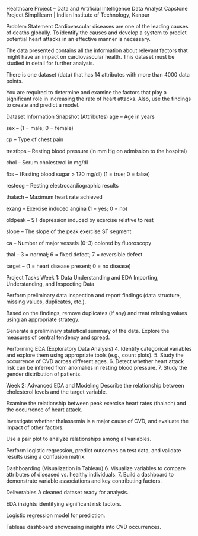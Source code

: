 Healthcare Project – Data and Artificial Intelligence
Data Analyst Capstone Project
Simplilearn | Indian Institute of Technology, Kanpur

Problem Statement
Cardiovascular diseases are one of the leading causes of deaths globally. To identify the causes and develop a system to predict potential heart attacks in an effective manner is necessary.

The data presented contains all the information about relevant factors that might have an impact on cardiovascular health. This dataset must be studied in detail for further analysis.

There is one dataset (data) that has 14 attributes with more than 4000 data points.

You are required to determine and examine the factors that play a significant role in increasing the rate of heart attacks. Also, use the findings to create and predict a model.

Dataset Information
Snapshot (Attributes)
age – Age in years

sex – (1 = male; 0 = female)

cp – Type of chest pain

trestbps – Resting blood pressure (in mm Hg on admission to the hospital)

chol – Serum cholesterol in mg/dl

fbs – (Fasting blood sugar > 120 mg/dl) (1 = true; 0 = false)

restecg – Resting electrocardiographic results

thalach – Maximum heart rate achieved

exang – Exercise induced angina (1 = yes; 0 = no)

oldpeak – ST depression induced by exercise relative to rest

slope – The slope of the peak exercise ST segment

ca – Number of major vessels (0–3) colored by fluoroscopy

thal – 3 = normal; 6 = fixed defect; 7 = reversible defect

target – (1 = heart disease present; 0 = no disease)

Project Tasks
Week 1: Data Understanding and EDA
Importing, Understanding, and Inspecting Data

Perform preliminary data inspection and report findings (data structure, missing values, duplicates, etc.).

Based on the findings, remove duplicates (if any) and treat missing values using an appropriate strategy.

Generate a preliminary statistical summary of the data. Explore the measures of central tendency and spread.

Performing EDA (Exploratory Data Analysis)
4. Identify categorical variables and explore them using appropriate tools (e.g., count plots).
5. Study the occurrence of CVD across different ages.
6. Detect whether heart attack risk can be inferred from anomalies in resting blood pressure.
7. Study the gender distribution of patients.

Week 2: Advanced EDA and Modeling
Describe the relationship between cholesterol levels and the target variable.

Examine the relationship between peak exercise heart rates (thalach) and the occurrence of heart attack.

Investigate whether thalassemia is a major cause of CVD, and evaluate the impact of other factors.

Use a pair plot to analyze relationships among all variables.

Perform logistic regression, predict outcomes on test data, and validate results using a confusion matrix.

Dashboarding (Visualization in Tableau)
6. Visualize variables to compare attributes of diseased vs. healthy individuals.
7. Build a dashboard to demonstrate variable associations and key contributing factors.

Deliverables
A cleaned dataset ready for analysis.

EDA insights identifying significant risk factors.

Logistic regression model for prediction.

Tableau dashboard showcasing insights into CVD occurrences.
